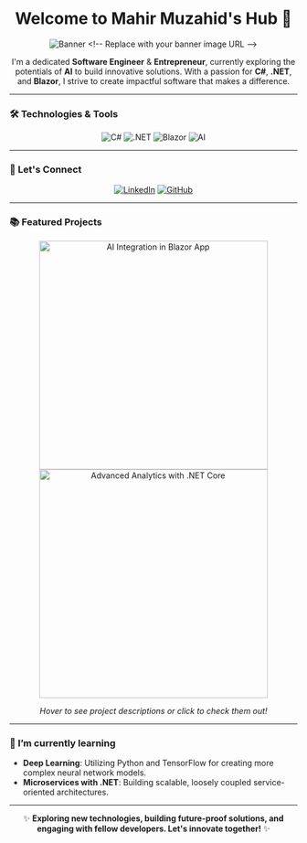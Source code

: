 <div align="center">

# Welcome to Mahir Muzahid's Hub 👋

![Banner]([[https://yourimageurl.com/banner-image.png](https://imgur.com/a/0z8XuxM](https://i.ibb.co/TKtDsWZ/pic.jpg))) <!-- Replace with your banner image URL -->

I'm a dedicated **Software Engineer** & **Entrepreneur**, currently exploring the potentials of **AI** to build innovative solutions. With a passion for **C#**, **.NET**, and **Blazor**, I strive to create impactful software that makes a difference.

</div>

---

### 🛠 Technologies & Tools

<div align="center">

<img src="https://img.shields.io/badge/C%23-239120.svg?&style=for-the-badge&logo=c-sharp&logoColor=white" alt="C#" />
<img src="https://img.shields.io/badge/.NET-512BD4.svg?&style=for-the-badge&logo=.net&logoColor=white" alt=".NET" />
<img src="https://img.shields.io/badge/Blazor-512BD4.svg?&style=for-the-badge&logo=blazor&logoColor=white" alt="Blazor" />
<img src="https://img.shields.io/badge/AI-%2343853D.svg?&style=for-the-badge&logo=ai&logoColor=white" alt="AI"/>

</div>

---

### 💼 Let's Connect

<div align="center">

[![LinkedIn](https://img.shields.io/badge/LinkedIn-0077B5.svg?&style=for-the-badge&logo=linkedin&logoColor=white)](https://www.linkedin.com/in/mahir-muzahid/)
[![GitHub](https://img.shields.io/badge/GitHub-100000.svg?&style=for-the-badge&logo=github&logoColor=white)](https://github.com/mahir-muzahid)

</div>

---

### 📚 Featured Projects

<div align="center">

<a href="https://github.com/mahir-muzahid/AI-Blazor-Project">
  <img src="https://yourprojectimageurl.com/project-thumbnail.png" width="400" alt="AI Integration in Blazor App" /> <!-- Replace with your project image URL -->
</a>
<a href="https://github.com/mahir-muzahid/Advanced-Analytics">
  <img src="https://yourprojectimageurl.com/project-thumbnail-2.png" width="400" alt="Advanced Analytics with .NET Core" /> <!-- Replace with your project image URL -->
</a>

*Hover to see project descriptions or click to check them out!*

</div>

---

### 🌱 I’m currently learning

- **Deep Learning**: Utilizing Python and TensorFlow for creating more complex neural network models.
- **Microservices with .NET**: Building scalable, loosely coupled service-oriented architectures.

---

<div align="center">

✨ **Exploring new technologies, building future-proof solutions, and engaging with fellow developers. Let's innovate together!** ✨

</div>
